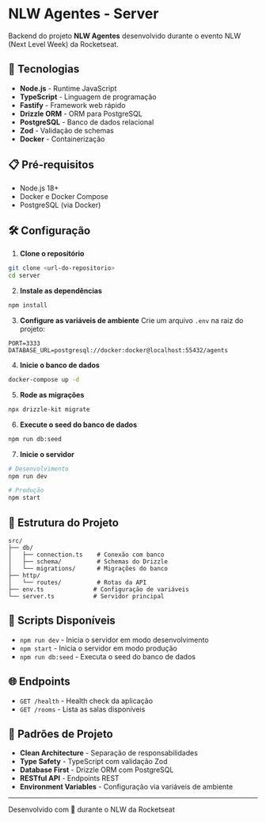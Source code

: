 # NLW Agentes - Server

Backend do projeto **NLW Agentes** desenvolvido durante o evento NLW (Next Level Week) da Rocketseat.

## 🚀 Tecnologias

- **Node.js** - Runtime JavaScript
- **TypeScript** - Linguagem de programação
- **Fastify** - Framework web rápido
- **Drizzle ORM** - ORM para PostgreSQL
- **PostgreSQL** - Banco de dados relacional
- **Zod** - Validação de schemas
- **Docker** - Containerização

## 📋 Pré-requisitos

- Node.js 18+
- Docker e Docker Compose
- PostgreSQL (via Docker)

## 🛠️ Configuração

1. **Clone o repositório**
```bash
git clone <url-do-repositorio>
cd server
```

2. **Instale as dependências**
```bash
npm install
```

3. **Configure as variáveis de ambiente**
Crie um arquivo `.env` na raiz do projeto:
```env
PORT=3333
DATABASE_URL=postgresql://docker:docker@localhost:55432/agents
```

4. **Inicie o banco de dados**
```bash
docker-compose up -d
```

5. **Rode as migrações**
```bash
npx drizzle-kit migrate
```

6. **Execute o seed do banco de dados**
```bash
npm run db:seed
```

7. **Inicie o servidor**
```bash
# Desenvolvimento
npm run dev

# Produção
npm start
```

## 📁 Estrutura do Projeto

```
src/
├── db/
│   ├── connection.ts    # Conexão com banco
│   ├── schema/          # Schemas do Drizzle
│   └── migrations/      # Migrações do banco
├── http/
│   └── routes/          # Rotas da API
├── env.ts              # Configuração de variáveis
└── server.ts           # Servidor principal
```

## 🔧 Scripts Disponíveis

- `npm run dev` - Inicia o servidor em modo desenvolvimento
- `npm start` - Inicia o servidor em modo produção
- `npm run db:seed` - Executa o seed do banco de dados

## 🌐 Endpoints

- `GET /health` - Health check da aplicação
- `GET /rooms` - Lista as salas disponíveis

## 📝 Padrões de Projeto

- **Clean Architecture** - Separação de responsabilidades
- **Type Safety** - TypeScript com validação Zod
- **Database First** - Drizzle ORM com PostgreSQL
- **RESTful API** - Endpoints REST
- **Environment Variables** - Configuração via variáveis de ambiente

---

Desenvolvido com 💜 durante o NLW da Rocketseat 